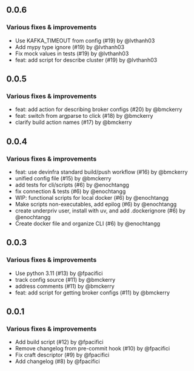 ## 0.0.6

### Various fixes & improvements

- Use KAFKA_TIMEOUT from config (#19) by @lvthanh03
- Add mypy type ignore (#19) by @lvthanh03
- Fix mock values in tests (#19) by @lvthanh03
- feat: add script for describe cluster (#19) by @lvthanh03

## 0.0.5

### Various fixes & improvements

- feat: add action for describing broker configs (#20) by @bmckerry
- feat: switch from argparse to click (#18) by @bmckerry
- clarify build action names (#17) by @bmckerry

## 0.0.4

### Various fixes & improvements

- feat: use devinfra standard build/push workflow (#16) by @bmckerry
- unified config file (#15) by @bmckerry
- add tests for cli/scripts (#6) by @enochtangg
- fix connection & tests (#6) by @enochtangg
- WIP: functional scripts for local docker (#6) by @enochtangg
- Make scripts non-executables, add epilog (#6) by @enochtangg
- create underpriv user, install with uv, and add .dockerignore (#6) by @enochtangg
- Create docker file and organize CLI (#6) by @enochtangg

## 0.0.3

### Various fixes & improvements

- Use python 3.11 (#13) by @fpacifici
- track config source (#11) by @bmckerry
- address comments (#11) by @bmckerry
- feat: add script for getting broker configs (#11) by @bmckerry

## 0.0.1

### Various fixes & improvements

- Add build script (#12) by @fpacifici
- Remove changelog from pre-commit hook (#10) by @fpacifici
- Fix craft descriptor (#9) by @fpacifici
- Add changelog (#8) by @fpacifici

